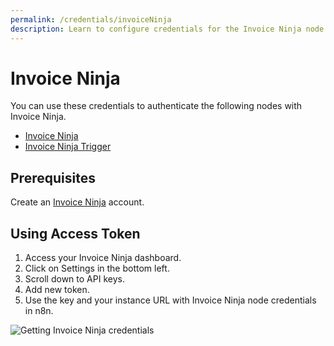 ```yaml
---
permalink: /credentials/invoiceNinja
description: Learn to configure credentials for the Invoice Ninja node in n8n
---
```


# Invoice Ninja

You can use these credentials to authenticate the following nodes with Invoice Ninja.
- [Invoice Ninja](../../nodes-library/nodes/InvoiceNinja/README.md)
- [Invoice Ninja Trigger](../../nodes-library/trigger-nodes/InvoiceNinjaTrigger/README.md)

## Prerequisites

Create an [Invoice Ninja](https://www.invoiceninja.com/) account.

## Using Access Token

1. Access your Invoice Ninja dashboard.
2. Click on Settings in the bottom left.
3. Scroll down to API keys.
4. Add new token.
5. Use the key and your instance URL with Invoice Ninja node credentials in n8n.

![Getting Invoice Ninja credentials](REDACTED)

